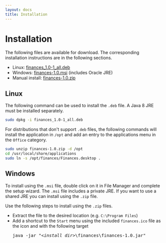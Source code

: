 ```yaml
---
layout: docs
title: Installation
---
```

# Installation

The following files are available for download.  The corresponding installation
instructions are in the following sections.

* Linux: [finances_1.0-1_all.deb](https://github.com/jonestimd/finances/releases/download/v1.0/finances_1.0-1_all.deb)
* Windows: [finances-1.0.msi](https://github.com/jonestimd/finances/releases/download/v1.0/finances-1.0.msi)
  (includes Oracle JRE)
* Manual install: [finances-1.0.zip](https://github.com/jonestimd/finances/releases/download/v1.0/finances-1.0.zip)

## Linux
The following command can be used to install the `.deb` file.  A Java 8 JRE
must be installed separately.

```sh
sudo dpkg -i finances_1.0-1_all.deb
```

For distributions that don't support `.deb` files, the following commands
will install the application in `/opt` and add an entry to the applications
menu in the `Office` category.

```sh
sudo unzip finances-1.0.zip -d /opt
cd /usr/local/share/applications
sudo ln -s /opt/finances/Finances.desktop .
```

## Windows
To install using the `.msi` file, double click on it in File Manager and
complete the setup wizard.  The `.msi` file includes a private JRE.
If you want to use a shared JRE you can install using the `.zip` file.

Use the following steps to install using the `.zip` files.
* Extract the file to the desired location (e.g. `C:\Program Files`)
* Add a shortcut to the `Start` menu using the included `finances.ico`
  file as the icon and with the following target
  <pre class="highlight">
  java -jar "<em>&lt;install dir&gt;</em>\finances\finances-1.0.jar"
  </pre>